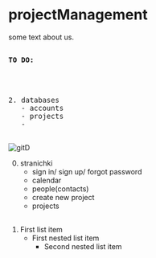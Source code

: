 # projectManagement
some text about us.

##
<pre>
<span color="yellow"><b>TO DO:</b></span>
<br />

   
2. databases
   - accounts
   - projects
   - 

</pre>
![gitD](https://cdn.discordapp.com/attachments/1154727104257208401/1164869040041373758/image.png)

0. stranichki
   + sign in/ sign up/ forgot password   
   - calendar
   - people(contacts)
   + create new project
   - projects

##
1. First list item
   - First nested list item
     - Second nested list item
